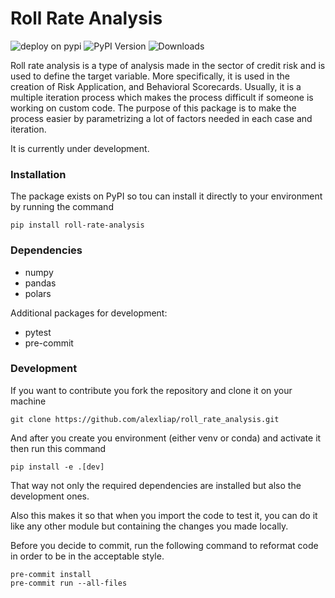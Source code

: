 # Roll Rate Analysis

![deploy on pypi](https://github.com/alexliap/roll_rate_analysis/actions/workflows/publish-package.yaml/badge.svg)
![PyPI Version](https://img.shields.io/pypi/v/roll-rate-analysis?label=pypi%20package)
![Downloads](https://static.pepy.tech/badge/roll-rate-analysis)

Roll rate analysis is a type of analysis made in the sector of credit risk and is used to define the target variable. More specifically, it is used in the creation of Risk Application, and Behavioral Scorecards. Usually, it is a multiple iteration process which makes the process difficult if someone is working on custom code. The purpose of this package is to make the process easier by parametrizing a lot of factors needed in each case and iteration.

It is currently under development.

### Installation

The package exists on PyPI so tou can install it directly to your environment by running the command

```terminal
pip install roll-rate-analysis
```
### Dependencies

* numpy
* pandas
* polars

Additional packages for development:

* pytest
* pre-commit

### Development

If you want to contribute you fork the repository and clone it on your machine

```terminal
git clone https://github.com/alexliap/roll_rate_analysis.git
```

And after you create you environment (either venv or conda) and activate it then run this command

```terminal
pip install -e .[dev]
```

That way not only the required dependencies are installed but also the development ones.

Also this makes it so that when you import the code to test it, you can do it like any other module but containing the changes you made locally.

Before you decide to commit, run the following command to reformat code in order to be in the acceptable style.

```terminal
pre-commit install
pre-commit run --all-files
```
